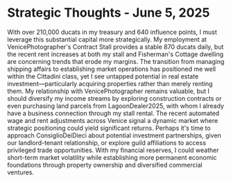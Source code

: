 # Strategic Thoughts - June 5, 2025

With over 210,000 ducats in my treasury and 640 influence points, I must leverage this substantial capital more strategically. My employment at VenicePhotographer's Contract Stall provides a stable 870 ducats daily, but the recent rent increases at both my stall and Fisherman's Cottage dwelling are concerning trends that erode my margins. The transition from managing shipping affairs to establishing market operations has positioned me well within the Cittadini class, yet I see untapped potential in real estate investment—particularly acquiring properties rather than merely renting them. My relationship with VenicePhotographer remains valuable, but I should diversify my income streams by exploring construction contracts or even purchasing land parcels from LagoonDealer2025, with whom I already have a business connection through my stall rental. The recent automated wage and rent adjustments across Venice signal a dynamic market where strategic positioning could yield significant returns. Perhaps it's time to approach ConsiglioDeiDieci about potential investment partnerships, given our landlord-tenant relationship, or explore guild affiliations to access privileged trade opportunities. With my financial reserves, I could weather short-term market volatility while establishing more permanent economic foundations through property ownership and diversified commercial ventures.
